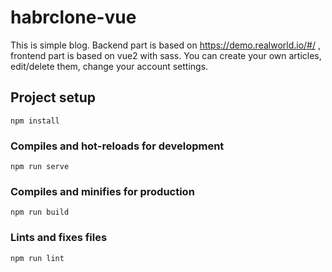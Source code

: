 # habrclone-vue

This is simple blog. Backend part is based on https://demo.realworld.io/#/ , frontend part is based on vue2 with sass.
You can create your own articles, edit/delete them, change your account settings.


## Project setup
```
npm install
```

### Compiles and hot-reloads for development
```
npm run serve
```

### Compiles and minifies for production
```
npm run build
```

### Lints and fixes files
```
npm run lint
```
